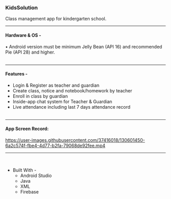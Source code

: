 ### KidsSolution
Class management app for kindergarten school.
- - - -
#### Hardware & OS -
•	Android version must be minimum Jelly Bean (API 16) and recommended Pie (API 28) and higher.<br><br>
- - - -
#### Features -
* Login & Register as teacher and guardian
* Create class, notice and notebook/homework by teacher
* Enroll in class by guardian
* Inside-app chat system for Teacher & Guardian
* Live attendance including last 7 days attendance record<br><br>
- - - -
#### App Screen Record:
https://user-images.githubusercontent.com/37416018/130601450-6a2c574f-fbe4-4d77-b2fa-79068de92fee.mp4
- - - -
<br>

* Built With - 
    * Android Studio
    * Java
    * XML
    * Firebase

